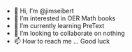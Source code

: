 - 👋 Hi, I’m @jimseibert
- 👀 I’m interested in OER Math books
- 🌱 I’m currently learning PreText
- 💞️ I’m looking to collaborate on nothing
- 📫 How to reach me ... Good luck

<!---
jimseibert/jimseibert is a ✨ special ✨ repository because its `README.md` (this file) appears on your GitHub profile.
You can click the Preview link to take a look at your changes.
--->
